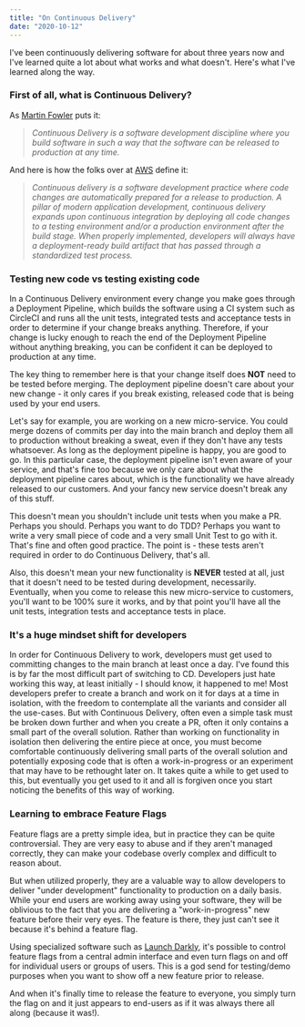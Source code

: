 ```yaml
---
title: "On Continuous Delivery"
date: "2020-10-12"
---
```


I've been continuously delivering software for about three years now and I've learned quite a lot about what works and what doesn't. Here's what I've learned along the way.

### First of all, what is Continuous Delivery?

As [Martin Fowler](https://www.martinfowler.com/bliki/ContinuousDelivery.html) puts it:

> _Continuous Delivery is a software development discipline where you build software in such a way that the software can be released to production at any time._

And here is how the folks over at [AWS](https://aws.amazon.com/devops/continuous-delivery/) define it:

> _Continuous delivery is a software development practice where code changes are automatically prepared for a release to production. A pillar of modern application development, continuous delivery expands upon continuous integration by deploying all code changes to a testing environment and/or a production environment after the build stage. When properly implemented, developers will always have a deployment-ready build artifact that has passed through a standardized test process._

### Testing new code vs testing existing code

In a Continuous Delivery environment every change you make goes through a Deployment Pipeline, which builds the software using a CI system such as CircleCI and runs all the unit tests, integrated tests and acceptance tests in order to determine if your change breaks anything. Therefore, if your change is lucky enough to reach the end of the Deployment Pipeline without anything breaking, you can be confident it can be deployed to production at any time.

The key thing to remember here is that your change itself does **NOT** need to be tested before merging. The deployment pipeline doesn't care about your new change - it only cares if you break existing, released code that is being used by your end users.

Let's say for example, you are working on a new micro-service. You could merge dozens of commits per day into the main branch and deploy them all to production without breaking a sweat, even if they don't have any tests whatsoever. As long as the deployment pipeline is happy, you are good to go. In this particular case, the deployment pipeline isn't even aware of your service, and that's fine too because we only care about what the deployment pipeline cares about, which is the functionality we have already released to our customers. And your fancy new service doesn't break any of this stuff.

This doesn't mean you shouldn't include unit tests when you make a PR. Perhaps you should. Perhaps you want to do TDD? Perhaps you want to write a very small piece of code and a very small Unit Test to go with it. That's fine and often good practice. The point is - these tests aren't required in order to do Continuous Delivery, that's all.

Also, this doesn't mean your new functionality is **NEVER** tested at all, just that it doesn't need to be tested during development, necessarily. Eventually, when you come to release this new micro-service to customers, you'll want to be 100% sure it works, and by that point you'll have all the unit tests, integration tests and acceptance tests in place.

### It's a huge mindset shift for developers

In order for Continuous Delivery to work, developers must get used to committing changes to the main branch at least once a day. I've found this is by far the most difficult part of switching to CD. Developers just hate working this way, at least initially - I should know, it happened to me! Most developers prefer to create a branch and work on it for days at a time in isolation, with the freedom to contemplate all the variants and consider all the use-cases. But with Continuous Delivery, often even a simple task must be broken down further and when you create a PR, often it only contains a small part of the overall solution. Rather than working on functionality in isolation then delivering the entire piece at once, you must become comfortable continuously delivering small parts of the overall solution and potentially exposing code that is often a work-in-progress or an experiment that may have to be rethought later on. It takes quite a while to get used to this, but eventually you get used to it and all is forgiven once you start noticing the benefits of this way of working.

### Learning to embrace Feature Flags

Feature flags are a pretty simple idea, but in practice they can be quite controversial. They are very easy to abuse and if they aren't managed correctly, they can make your codebase overly complex and difficult to reason about.

But when utilized properly, they are a valuable way to allow developers to deliver "under development" functionality to production on a daily basis. While your end users are working away using your software, they will be oblivious to the fact that you are delivering a "work-in-progress" new feature before their very eyes. The feature is there, they just can't see it because it's behind a feature flag.

Using specialized software such as [Launch Darkly](https://launchdarkly.com/), it's possible to control feature flags from a central admin interface and even turn flags on and off for individual users or groups of users. This is a god send for testing/demo purposes when you want to show off a new feature prior to release.

And when it's finally time to release the feature to everyone, you simply turn the flag on and it just appears to end-users as if it was always there all along (because it was!).
